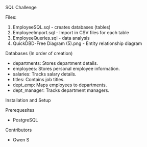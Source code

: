 SQL Challenge

Files:
1. EmployeeSQL.sql - creates databases (tables)
2. EmployeeImport.sql - Import in CSV files for each table
3. EmployeeQueries.sql - data analysis
4. QuickDBD-Free Diagram (5).png - Entity relationship diagram



Databases (In order of creation)

- departments: Stores department details.
- employees: Stores personal employee information.
- salaries: Tracks salary details.
- titles: Contains job titles.
- dept_emp: Maps employees to departments.
- dept_manager: Tracks department managers.

Installation and Setup

Prerequesites
- PostgreSQL

Contributors
- Gwen S




